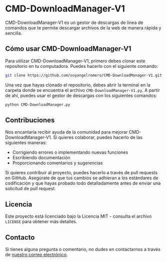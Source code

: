 # CMD-DownloadManager-V1

CMD-DownloadManager-V1 es un gestor de descargas de línea de comandos que te permite descargar archivos de la web de manera rápida y sencilla.

## Cómo usar CMD-DownloadManager-V1

Para utilizar CMD-DownloadManager-V1, primero debes clonar este repositorio en tu computadora. Puedes hacerlo con el siguiente comando:

```sh
git clone https://github.com/soyangelromero/CMD-DownloadManager-V1.git
```

Una vez que hayas clonado el repositorio, debes abrir la terminal en la carpeta donde se encuentra el archivo `CMD-DownloadManager-V1.py`. A partir de ahí, puedes usar el gestor de descargas con los siguientes comandos:

```sh
python CMD-DownloadManager.py
```






## Contribuciones

Nos encantaría recibir ayuda de la comunidad para mejorar CMD-DownloadManager-V1. Si quieres colaborar, puedes hacerlo de las siguientes maneras:

- Corrigiendo errores o implementando nuevas funciones
- Escribiendo documentación
- Proporcionando comentarios y sugerencias

Si quieres contribuir al proyecto, puedes hacerlo a través de pull requests en GitHub. Asegúrate de que tus cambios se adhieran a los estándares de codificación y que hayas probado todo detalladamente antes de enviar una solicitud de pull request.

## Licencia

Este proyecto está licenciado bajo la Licencia MIT - consulta el archivo `LICENSE` para obtener más detalles.

## Contacto

Si tienes alguna pregunta o comentario, no dudes en contactarnos a través de [nuestro correo electrónico](mailto:soyangelromero@outlook.com).
